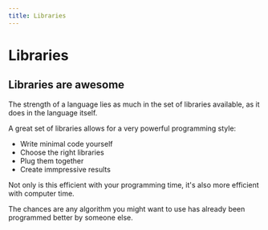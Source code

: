 ```yaml
---
title: Libraries
---
```


Libraries
=========

Libraries are awesome
---------------------

The strength of a language lies as much in the set of libraries available, as it does
in the language itself.

A great set of libraries allows for a very powerful programming style:

* Write minimal code yourself
* Choose the right libraries
* Plug them together
* Create immpressive results

Not only is this efficient with your programming time, it's also more efficient with computer
time.

The chances are any algorithm you might want to use has already been programmed better by someone else.

